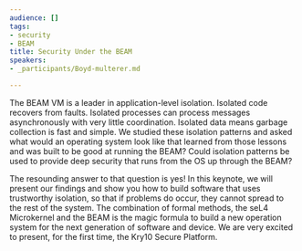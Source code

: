 ```yaml
---
audience: []
tags:
- security
- BEAM
title: Security Under the BEAM
speakers:
- _participants/Boyd-multerer.md

---
```

The BEAM VM is a leader in application-level isolation. Isolated code recovers from faults. Isolated processes can process messages asynchronously with very little coordination. Isolated data means garbage collection is fast and simple. We studied these isolation patterns and asked what would an operating system look like that learned from those lessons and was built to be good at running the BEAM? Could isolation patterns be used to provide deep security that runs from the OS up through the BEAM? 

The resounding answer to that question is yes! In this keynote, we will present our findings and show you how to build software that uses trustworthy isolation, so that if problems do occur, they cannot spread to the rest of the system. The combination of formal methods, the seL4 Microkernel and the BEAM is the magic formula to build a new operation system for the next generation of software and device. We are very excited to present, for the first time, the Kry10 Secure Platform.